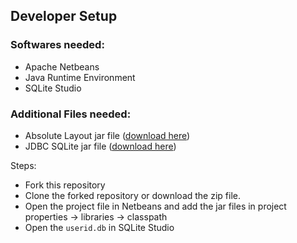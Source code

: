 ## Developer Setup

### Softwares needed:
- Apache Netbeans
- Java Runtime Environment
- SQLite Studio

### Additional Files needed:
- Absolute Layout jar file ([download here](https://jar-download.com/maven-repository-class-search.php?search_box=+absolute+layout))
- JDBC SQLite jar file ([download here](https://github.com/xerial/sqlite-jdbc/releases/tag/3.40.0.0))

Steps:
- Fork this repository
- Clone the forked repository or download the zip file.
- Open the project file in Netbeans and add the jar files in project properties -> libraries -> classpath
- Open the `userid.db` in SQLite Studio
